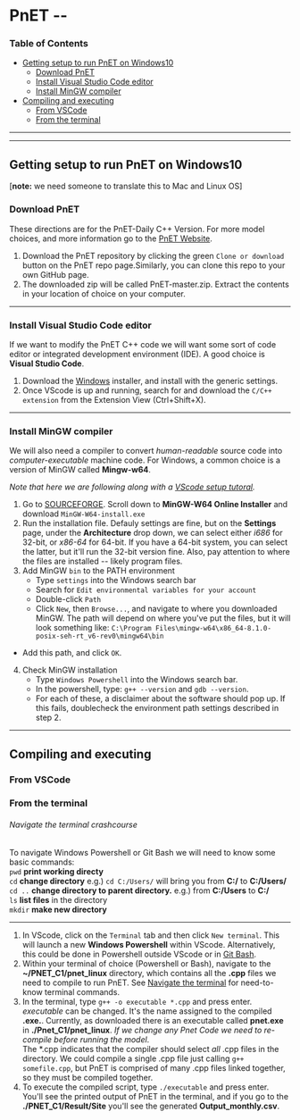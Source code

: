 # PnET --
### Table of Contents
* [Getting setup to run PnET on Windows10](#getting-setup-to-run-pnet-on-windows10)
  + [Download PnET](#download-pnet)
  + [Install Visual Studio Code editor](#install-visual-studio-code-editor)
  + [Install MinGW compiler](#install-mingw-compiler)
* [Compiling and executing](#compiling-and-executing) 
  + [From VSCode](#from-vscode)
  + [From the terminal](#from-the-terminal)
***
***
## Getting setup to run PnET on Windows10
[**note:** we need someone to translate this to Mac and Linux OS]
### Download PnET 
These directions are for the PnET-Daily C++ Version. For more model choices, and more information go to the [PnET Website](http://www.pnet.sr.unh.edu/). 

1. Download the PnET repository by clicking the green `Clone or download` button on the PnET repo page.Similarly, you can clone this repo to your own GitHub page. 
2.  The downloaded zip will be called PnET-master.zip. Extract the contents in your location of choice on your computer.

***
### Install Visual Studio Code editor
If we want to modify the PnET C++ code we will want some sort of code editor or integrated development environment (IDE). A good choice is **Visual Studio Code**.
1. Download the [Windows](https://code.visualstudio.com/download) installer, and install with the generic settings.
2. Once VScode is up and running, search for and download the `C/C++ extension` from the Extension View (Ctrl+Shift+X). 
***
### Install MinGW compiler
We will also need a compiler to convert *human-readable* source code into *computer-executable* machine code. For Windows, a common choice is a version of MinGW called **Mingw-w64**. 

*Note that here we are following along with a [VScode setup tutoral](https://code.visualstudio.com/docs/cpp/config-mingw).*
1. Go to [SOURCEFORGE](https://sourceforge.net/projects/mingw-w64/files/). Scroll down to **MinGW-W64 Online Installer** and download `MinGW-W64-install.exe`
2. Run the installation file. Defauly settings are fine, but on the **Settings** page, under the **Architecture** drop down, we can select either *i686* for 32-bit, or *x86-64* for 64-bit. If you have a 64-bit system, you can select the latter, but it'll run the 32-bit version fine. Also, pay attention to where the files are installed -- likely program files.
3. Add MinGW `bin` to the PATH environment
   + Type `settings` into the Windows search bar
   + Search for `Edit environmental variables for your account`
   + Double-click `Path`
   + Click `New`, then `Browse...`, and navigate to where you downloaded MinGW. The path will depend on where you've put the files, but it will look something like: `C:\Program Files\mingw-w64\x86_64-8.1.0-posix-seh-rt_v6-rev0\mingw64\bin`
+ Add this path, and click `OK`. 
4. Check MinGW installation
   + Type `Windows Powershell` into the Windows search bar. 
   + In the powershell, type:
    `g++ --version`
     and
    `gdb --version`.
    + For each of these, a disclaimer about the software should pop up. If this fails, doublecheck the environment path settings described in step 2. 
***
## Compiling and executing
### From VSCode
### From the terminal 
###### Navigate the terminal crashcourse
To navigate Windows Powershell or Git Bash we will need to know some basic commands:<br/>
`pwd` **print working directy** <br/>
`cd` **change directory** e.g.) `cd C:/Users/` will bring you from **C:/** to **C:/Users/** <br/>
`cd ..` **change directory to parent directory.** e.g.) from **C:/Users** to **C:/** <br/>
`ls` **list files** in the directory <br/>
`mkdir` **make new directory**
***

1. In VScode, click on the `Terminal` tab and then click `New terminal`. This will launch a new **Windows Powershell** within VScode. Alternatively, this could be done in Powershell outside VScode or in [Git Bash](https://git-scm.com/downloads). 
2. Within your terminal of choice (Powershell or Bash), navigate to the **~/PNET_C1/pnet_linux** directory, which contains all the **.cpp** files we need to compile to run PnET. See [Navigate the terminal](#navigate-the-terminal) for need-to-know terminal commands.
3. In the terminal, type `g++ -o executable *.cpp` and press enter. <br/>
*executable* can be changed. It's the name assigned to the compiled **.exe.**. Currently, as downloaded there is an executable called **pnet.exe** in **./Pnet_C1/pnet_linux**. *If we change any Pnet Code we need to re-compile before running the model*. <br/>
The \*.cpp indicates that the compiler should select *all* .cpp files in the directory. We could compile a single .cpp file just calling `g++ somefile.cpp`, but PnET is comprised of many .cpp files linked together, so they must be compiled together. 
4. To execute the compiled script, type `./executable` and press enter. You'll see the printed output of PnET in the terminal, and if you go to the **./PNET_C1/Result/Site** you'll see the generated **Output_monthly.csv**.

